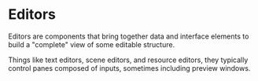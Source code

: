 # Editors

Editors are components that bring together data and interface
elements to build a "complete" view of some editable structure.

Things like text editors, scene editors, and resource editors,
they typically control panes composed of inputs, sometimes
including preview windows.